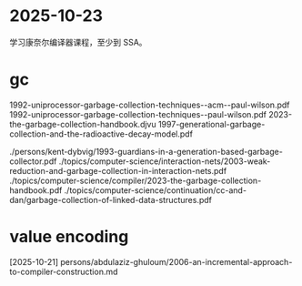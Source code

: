 # 2025-10-23

学习康奈尔编译器课程，至少到 SSA。

# gc

1992-uniprocessor-garbage-collection-techniques--acm--paul-wilson.pdf
1992-uniprocessor-garbage-collection-techniques--paul-wilson.pdf
2023-the-garbage-collection-handbook.djvu
1997-generational-garbage-collection-and-the-radioactive-decay-model.pdf

./persons/kent-dybvig/1993-guardians-in-a-generation-based-garbage-collector.pdf
./topics/computer-science/interaction-nets/2003-weak-reduction-and-garbage-collection-in-interaction-nets.pdf
./topics/computer-science/compiler/2023-the-garbage-collection-handbook.pdf
./topics/computer-science/continuation/cc-and-dan/garbage-collection-of-linked-data-structures.pdf

# value encoding

[2025-10-21] persons/abdulaziz-ghuloum/2006-an-incremental-approach-to-compiler-construction.md
